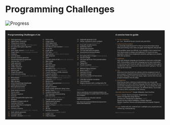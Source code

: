 # Programming Challenges

![Progress](https://progress-bar.dev/5/?scale=100&title=Progress:&suffix=/100)

![Tasks](./list.png)
